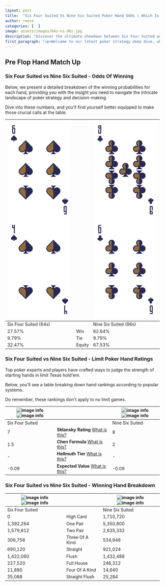 ```yaml
---
layout: post
title:  "Six Four Suited Vs Nine Six Suited Poker Hand Odds | Which Is The Better Hand In Poker? A Complete Guide"
author: reece
categories: [  ]
image: assets/images/64s-vs-96s.jpg
description: "Discover the ultimate showdown between Six Four Suited and Nine Six Suited in poker! Uncover the odds, strategies, and scenarios where one hand triumphs over the other. Get ready to up your poker game with this thrilling analysis."
first_paragraph: "<p>Welcome to our latest poker strategy deep dive, where we're pitting two distinct hands against each other in a high-stakes showdown: Six Four Suited vs Nine Six Suited.</p><p>In the dynamic world of poker, every decision counts, and knowing which hand holds the upper hand is key to your success at the table.</p><p>In this article, we'll dissect these two hands, explore the scenarios where one dominates the other, and equip you with the knowledge to make strategic choices that can tip the odds in your favor.</p><p>Get ready to unravel the intriguing dynamics of these poker hands and elevate your game to new heights.</p>"
---
```




[comment]: # (sp0)

## Pre Flop Hand Match Up

<div class="table hand-ratings" markdown="1"> 



### Six Four Suited vs Nine Six Suited - Odds Of Winning

Below, we present a detailed breakdown of the winning probabilities for each hand, providing you with the insight you need to navigate the intricate landscape of poker strategy and decision-making. 

Dive into these numbers, and you'll find yourself better equipped to make those crucial calls at the table.


    
| ![image info](assets/images/hand1/6.png) ![image info](assets/images/hand1/4.png) |  | ![image info](assets/images/hand2/9.png) ![image info](assets/images/hand2/6.png) |
| -------- | -------- | -------- |
| Six Four Suited (64s) |  | Nine Six Suited (96s) |
| 27.57% | Win | 62.64% |
| 9.79% | Tie | 9.79% |
| 32.47% | Equity | 67.53% |




[comment]: # (sp1)



### Six Four Suited vs Nine Six Suited - Limit Poker Hand Ratings

Top poker experts and players have crafted ways to judge the strength of starting hands in limit Texas hold'em. 

Below, you'll see a table breaking down hand rankings according to popular systems. 

Do remember, these rankings don't apply to no limit games.


    
| ![image info](https://www.riverpairs.com/assets/images/hand1/6.png) ![image info](https://www.riverpairs.com/assets/images/hand1/4.png) |  | ![image info](https://www.riverpairs.com/assets/images/hand2/9.png) ![image info](https://www.riverpairs.com/assets/images/hand2/6.png) |
| -------- | -------- | -------- |
| Six Four Suited |  | Nine Six Suited |
| 7 | **Sklansky Rating** [What is this?](/sklansky-rating-explained) | 8 |
| 1.5 | **Chen Formula** [What is this?](/chen-formula-explained) | 2 |
| - | **Hellmuth Tier** [What is this?](/Hellmuth-tier-explained) | - |
| -0.09 | **Expected Value** [What is this?](/expected-value-explained) | -0.09 |




[comment]: # (sp2)



### Six Four Suited vs Nine Six Suited - Winning Hand Breakdown


    
| ![image info](https://www.riverpairs.com/assets/images/hand1/6.png) ![image info](https://www.riverpairs.com/assets/images/hand1/4.png) |  | ![image info](https://www.riverpairs.com/assets/images/hand2/9.png) ![image info](https://www.riverpairs.com/assets/images/hand2/6.png) |
| -------- | -------- | -------- |
| Six Four Suited |  | Nine Six Suited |
| 0 | High Card | 1,710,720 |
| 1,392,264 | One Pair | 5,350,800 |
| 1,579,812 | Two Pair | 2,635,332 |
| 306,756 | Three Of A Kind | 534,948 |
| 690,120 | Straight | 921,024 |
| 1,422,060 | Flush | 1,432,488 |
| 227,520 | Full House | 246,312 |
| 11,880 | Four Of A Kind | 14,640 |
| 35,088 | Straight Flush | 25,284 |




[comment]: # (sp3)



</div>

[comment]: # (sp4)



[comment]: # (sp5)

